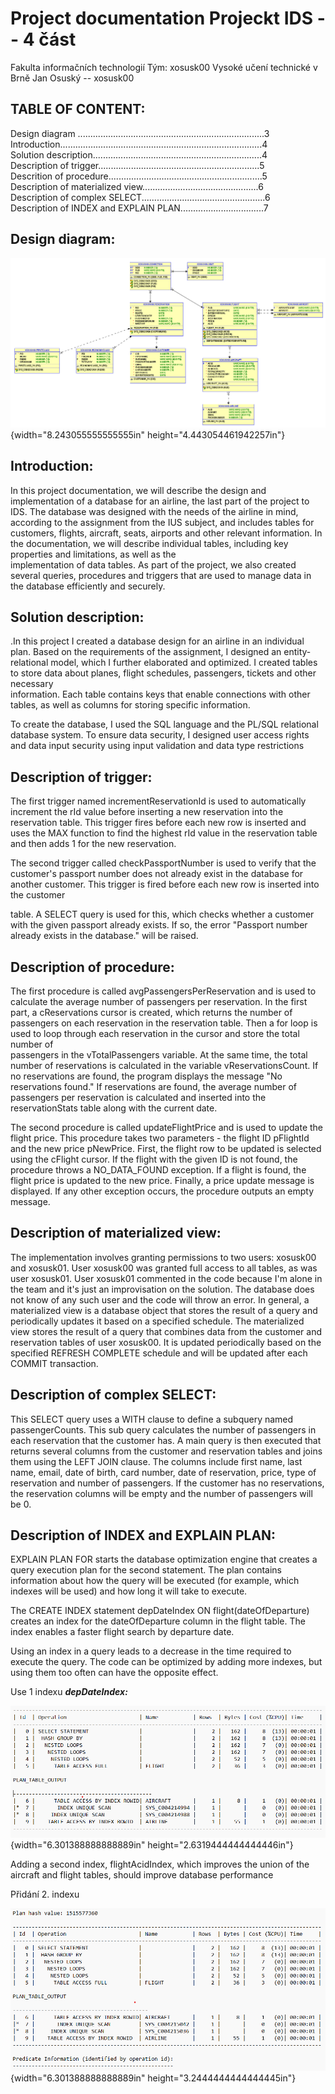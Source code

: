 # Project documentation Projeckt IDS -- 4 část

Fakulta informačních technologií 
Tým: xosusk00 
Vysoké učení technické v Brně
Jan Osuský -- xosusk00

## TABLE OF CONTENT:
Design diagram ..........................................................................3 \
Introduction................................................................................4\
Solution description...................................................................4\
Description of trigger................................................................5\
Descrition of procedure.............................................................5\
Description of materialized view..............................................6\
Description of complex SELECT.................................................6\
Description of INDEX and EXPLAIN PLAN.................................7

## Design diagram:

![](vertopal_4b0798e775994bb2bc3e5bc6323026aa/media/image1.png){width="8.243055555555555in"
height="4.443054461942257in"}

## Introduction:

In this project documentation, we will describe the design and
implementation of a database for an airline, the last part of the
project to IDS. The database was designed with the needs of the airline
in mind, according to the assignment from the IUS subject, and includes
tables for customers, flights, aircraft, seats, airports and other
relevant information. In the documentation, we will describe individual
tables, including key properties and limitations, as well as the\
implementation of data tables. As part of the project, we also created
several queries, procedures and triggers that are used to manage data in
the database efficiently and securely.

## Solution description:

.In this project I created a database design for an airline in an
individual plan. Based on the requirements of the assignment, I designed
an entity-relational model, which I further elaborated and optimized. I
created tables to store data about planes, flight schedules, passengers,
tickets and other necessary\
information. Each table contains keys that enable connections with other
tables, as well as columns for storing specific information.

To create the database, I used the SQL language and the PL/SQL
relational database system. To ensure data security, I designed user
access rights and data input security using input validation and data
type restrictions

## Description of trigger:

The first trigger named incrementReservationId is used to automatically
increment the rId value before inserting a new reservation into the
reservation table. This trigger fires before each new row is inserted
and uses the MAX function to find the highest rId value in the
reservation table and then adds 1 for the new reservation.

The second trigger called checkPassportNumber is used to verify that the
customer\'s passport number does not already exist in the database for
another customer. This trigger is fired before each new row is inserted
into the customer

table. A SELECT query is used for this, which checks whether a customer
with the given passport already exists. If so, the error \"Passport
number already exists in the database.\" will be raised.

## Description of procedure:

The first procedure is called avgPassengersPerReservation and is used to
calculate the average number of passengers per reservation. In the first
part, a cReservations cursor is created, which returns the number of
passengers on each reservation in the reservation table. Then a for loop
is used to loop through each reservation in the cursor and store the
total number of\
passengers in the vTotalPassengers variable. At the same time, the total
number of reservations is calculated in the variable vReservationsCount.
If no reservations are found, the program displays the message \"No
reservations found.\" If reservations are found, the average number of
passengers per reservation is calculated and inserted into the
reservationStats table along with the current date.

The second procedure is called updateFlightPrice and is used to update
the flight price. This procedure takes two parameters - the flight ID
pFlightId and the new price pNewPrice. First, the flight row to be
updated is selected using the cFlight cursor. If the flight with the
given ID is not found, the procedure throws a NO_DATA_FOUND exception.
If a flight is found, the flight price is updated to the new price.
Finally, a price update message is displayed. If any other exception
occurs, the procedure outputs an empty message.

## Description of materialized view:

The implementation involves granting permissions to two users: xosusk00
and xosusk01. User xosusk00 was granted full access to all tables, as
was user xosusk01. User xosusk01 commented in the code because I\'m
alone in the team and it\'s just an improvisation on the solution. The
database does not know of any such user and the code will throw an
error. In general, a materialized view is a database object that stores
the result of a query and periodically updates it based on a specified
schedule. The materialized view stores the result of a query that
combines data from the customer and reservation tables of user xosusk00.
It is updated periodically based on the specified REFRESH COMPLETE
schedule and will be updated after each COMMIT transaction.

## Description of complex SELECT:

This SELECT query uses a WITH clause to define a subquery named\
passengerCounts. This sub query calculates the number of passengers in
each reservation that the customer has. A main query is then executed
that returns several columns from the customer and reservation tables
and joins them using the LEFT JOIN clause. The columns include first
name, last name, email, date of birth, card number, date of reservation,
price, type of reservation and number of passengers. If the customer has
no reservations, the reservation columns will be empty and the number of
passengers will be 0.

## Description of INDEX and EXPLAIN PLAN:

EXPLAIN PLAN FOR starts the database optimization engine that creates a
query execution plan for the second statement. The plan contains
information about how the query will be executed (for example, which
indexes will be used) and how long it will take to execute.

The CREATE INDEX statement depDateIndex ON flight(dateOfDeparture)
creates an index for the dateOfDeparture column in the flight table. The
index enables a faster flight search by departure date.

Using an index in a query leads to a decrease in the time required to
execute the query. The code can be optimized by adding more indexes, but
using them too often can have the opposite effect.

Use 1 indexu ***depDateIndex:***

![](vertopal_4b0798e775994bb2bc3e5bc6323026aa/media/image2.png){width="6.301388888888889in"
height="2.6319444444444446in"}

Adding a second index, flightAcidIndex, which improves the union of the
aircraft and flight tables, should improve database performance

Přidání 2. indexu

![](vertopal_4b0798e775994bb2bc3e5bc6323026aa/media/image3.png){width="6.301388888888889in"
height="3.2444444444444445in"}
